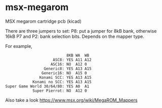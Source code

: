 # msx-megarom
MSX megarom cartridge pcb (kicad)

There are three jumpers to set:
P8: put a jumper for 8kB bank, otherwise 16kB
P7 and P2: bank selection bits. Depends on the mapper type.

For example,
```
                           8KB WA  WB
                     ASC8: YES A11 A12
                    ASC16: NO  A12 0
                 Generic8: YES A13 A15
                Generic16: NO  A15 0
               Konami SCC: YES A13 A15
            Konami no SCC: YES A13 A15
Super Game World 30/64/80: YES A0  A1
            Super Pierrot: NO  A12 0
```
Also take a look https://www.msx.org/wiki/MegaROM_Mappers
